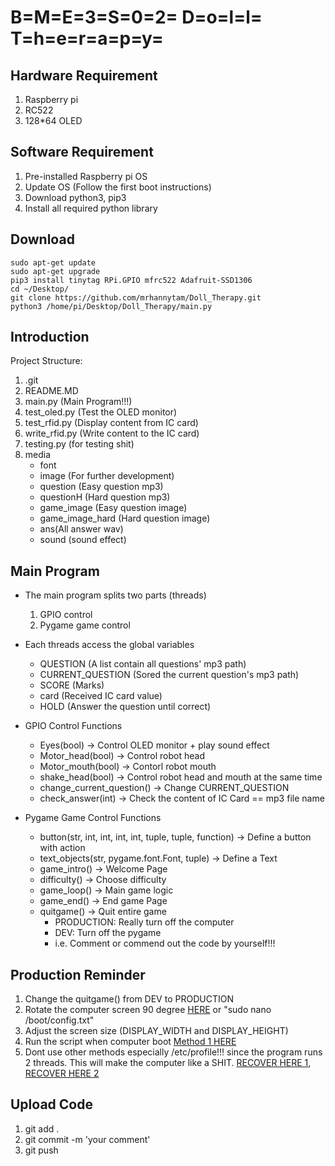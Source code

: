 # B=M=E=3=S=0=2= D=o=l=l= T=h=e=r=a=p=y=

## Hardware Requirement
1. Raspberry pi
2. RC522
3. 128*64 OLED


## Software Requirement
1. Pre-installed Raspberry pi OS
2. Update OS (Follow the first boot instructions)
3. Download python3, pip3
4. Install all required python library

## Download
```
sudo apt-get update
sudo apt-get upgrade
pip3 install tinytag RPi.GPIO mfrc522 Adafruit-SSD1306
cd ~/Desktop/
git clone https://github.com/mrhannytam/Doll_Therapy.git
python3 /home/pi/Desktop/Doll_Therapy/main.py
```

## Introduction
Project Structure:
1. .git
2. README.MD
3. main.py (Main Program!!!)
4. test_oled.py (Test the OLED monitor)
5. test_rfid.py (Display content from IC card)
6. write_rfid.py (Write content to the IC card)
7. testing.py (for testing shit)
8. media
    * font 
    * image (For further development)
    * question (Easy question mp3)
    * questionH (Hard question mp3)
    * game_image (Easy question image)
    * game_image_hard (Hard question image)
    * ans(All answer wav)
    * sound (sound effect)


## Main Program
* The main program splits two parts (threads)
    1. GPIO control
    2. Pygame game control

* Each threads access the global variables
    * QUESTION (A list contain all questions' mp3 path)
    * CURRENT_QUESTION (Sored the current question's mp3 path)
    * SCORE (Marks)
    * card (Received IC card value)
    * HOLD (Answer the question until correct)

* GPIO Control Functions
    * Eyes(bool) -> Control OLED monitor + play sound effect
    * Motor_head(bool) -> Control robot head
    * Motor_mouth(bool) -> Contorl robot mouth
    * shake_head(bool) -> Control robot head and mouth at the same time
    * change_current_question() -> Change CURRENT_QUESTION
    * check_answer(int) -> Check the content of IC Card == mp3 file name

* Pygame Game Control Functions
    * button(str, int, int, int, int, tuple, tuple, function) -> Define a button with action
    * text_objects(str, pygame.font.Font, tuple) -> Define a Text
    * game_intro() -> Welcome Page
    * difficulty() -> Choose difficulty
    * game_loop() -> Main game logic
    * game_end() -> End game Page
    * quitgame() -> Quit entire game
        *  PRODUCTION: Really turn off the computer
        *  DEV: Turn off the pygame
        *  i.e. Comment or commend out the code by yourself!!!

## Production Reminder
1. Change the quitgame() from DEV to PRODUCTION
2. Rotate the computer screen 90 degree [HERE](https://www.debugpoint.com/2019/12/how-to-rotate-display-in-ubuntu-linux/) or "sudo nano /boot/config.txt"
3. Adjust the screen size (DISPLAY_WIDTH and DISPLAY_HEIGHT)
4. Run the script when computer boot [Method 1 HERE](https://www.dexterindustries.com/howto/run-a-program-on-your-raspberry-pi-at-startup/)
5. Dont use other methods especially /etc/profile!!! since the program runs 2 threads. This will make the computer like a SHIT. [RECOVER HERE 1](https://raspberrypi.stackexchange.com/questions/83369/how-to-stop-a-python-script-running-at-startup-by-default#:~:text=You%20can%20try%20spamming%20ALT,of%20the%20script%20execution%20command.), [RECOVER HERE 2](https://www.howtogeek.com/112888/3-ways-to-access-your-linux-partitions-from-windows/)


## Upload Code
1. git add . 
2. git commit -m 'your comment'
3. git push

